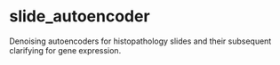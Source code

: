 # slide_autoencoder
Denoising autoencoders for histopathology slides and their subsequent clarifying for gene expression.
